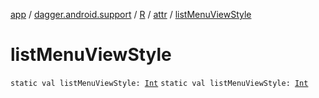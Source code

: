 [app](../../../index.md) / [dagger.android.support](../../index.md) / [R](../index.md) / [attr](index.md) / [listMenuViewStyle](./list-menu-view-style.md)

# listMenuViewStyle

`static val listMenuViewStyle: `[`Int`](https://kotlinlang.org/api/latest/jvm/stdlib/kotlin/-int/index.html)
`static val listMenuViewStyle: `[`Int`](https://kotlinlang.org/api/latest/jvm/stdlib/kotlin/-int/index.html)